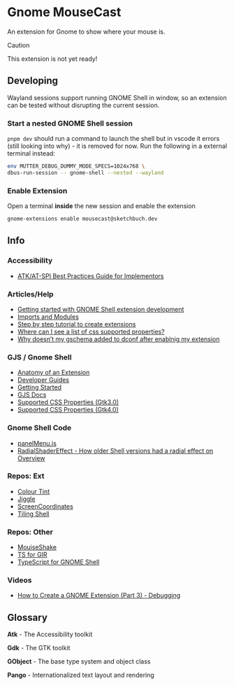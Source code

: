 # Gnome MouseCast

An extension for Gnome to show where your mouse is.

> [!CAUTION]
> This extension is not yet ready!


## Developing

Wayland sessions support running GNOME Shell in window, so an extension can be tested without disrupting the current session.

### Start a nested GNOME Shell session

`pnpm dev` should run a command to launch the shell but in vscode it errors (still looking into why) - it is removed for now. Run the following in a external terminal instead:

```bash
env MUTTER_DEBUG_DUMMY_MODE_SPECS=1024x768 \
dbus-run-session -- gnome-shell --nested --wayland
```

### Enable Extension

Open a terminal **inside** the new session and enable the extension

```bash
gnome-extensions enable mousecast@sketchbuch.dev
```

## Info

### Accessibility

- [ATK/AT-SPI Best Practices Guide for Implementors](https://wiki.gnome.org/Accessibility/ATK/BestPractices)

### Articles/Help

- [Getting started with GNOME Shell extension development](https://blog.jamesreed.dev/gnome-shell-extension-development)
- [Imports and Modules](https://gjs.guide/extensions/overview/imports-and-modules.html)
- [Step by step tutorial to create extensions](https://wiki.gnome.org/Attic/GnomeShell/Extensions/StepByStepTutorial)
- [Where can I see a list of css supported properties?](https://discourse.gnome.org/t/where-can-i-see-a-list-of-css-supported-properties/5807)
- [Why doesn’t my gschema added to dconf after enablnig my extension](https://discourse.gnome.org/t/why-doesnt-my-gschema-added-to-dconf-after-enablnig-my-extension/16148)

### GJS / Gnome Shell

- [Anatomy of an Extension](https://gjs.guide/extensions/overview/anatomy.html)
- [Developer Guides](https://gjs.guide/guides/)
- [Getting Started](https://gjs.guide/extensions/development/creating.html)
- [GJS Docs](https://gjs-docs.gnome.org/)
- [Supported CSS Properties (Gtk3.0)](https://docs.gtk.org/gtk3/css-properties.html)
- [Supported CSS Properties (Gtk4.0)](https://docs.gtk.org/gtk4/css-properties.html)


### Gnome Shell Code

- [panelMenu.js](https://gitlab.gnome.org/GNOME/gnome-shell/-/blob/main/js/ui/panelMenu.js)
- [RadialShaderEffect - How older Shell versions had a radial effect on Overview](https://gitlab.gnome.org/GNOME/gnome-shell/-/blob/gnome-3-36/js/ui/lightbox.js)

### Repos: Ext

- [Colour Tint](https://github.com/MattByName/color-tint)
- [Jiggle](https://github.com/jeffchannell/jiggle)
- [ScreenCoordinates](https://github.com/tobias47n9e/ScreenCoordinates)
- [Tiling Shell](https://github.com/domferr/tilingshell/blob/main/package.json)

### Repos: Other

- [MouiseShake](https://github.com/davidgodzsak/mouse-shake.js)
- [TS for GIR](https://github.com/gjsify/ts-for-gir)
- [TypeScript for GNOME Shell](https://github.com/gjsify/gnome-shell)

### Videos

- [How to Create a GNOME Extension (Part 3) - Debugging](https://www.youtube.com/watch?v=uc7bOB6ukBg)

## Glossary

**Atk** - The Accessibility toolkit

**Gdk** - The GTK toolkit

**GObject** - The base type system and object class

**Pango** - Internationalized text layout and rendering